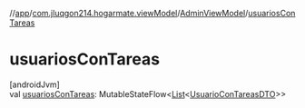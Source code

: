 //[app](../../../index.md)/[com.jluqgon214.hogarmate.viewModel](../index.md)/[AdminViewModel](index.md)/[usuariosConTareas](usuarios-con-tareas.md)

# usuariosConTareas

[androidJvm]\
val [usuariosConTareas](usuarios-con-tareas.md): MutableStateFlow&lt;[List](https://kotlinlang.org/api/latest/jvm/stdlib/kotlin-stdlib/kotlin.collections/-list/index.html)&lt;[UsuarioConTareasDTO](../../com.jluqgon214.hogarmate.model.DTO/-usuario-con-tareas-d-t-o/index.md)&gt;&gt;
